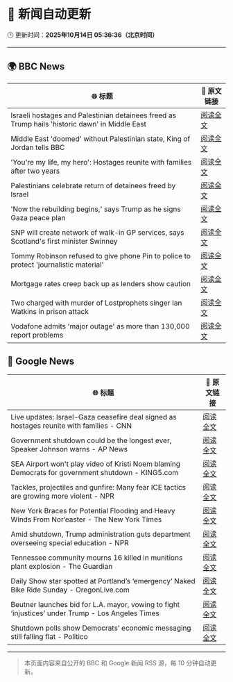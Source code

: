 # 🧠 新闻自动更新

🕒 更新时间：**2025年10月14日 05:36:36（北京时间）**

---

## 🌍 BBC News

| 🌐 标题 | 🔗 原文链接 |
|--------|-------------|
| Israeli hostages and Palestinian detainees freed as Trump hails 'historic dawn' in Middle East | [阅读全文](https://www.bbc.com/news/articles/c740jx07vz0o?at_medium=RSS&at_campaign=rss) |
| Middle East 'doomed' without Palestinian state, King of Jordan tells BBC | [阅读全文](https://www.bbc.com/news/articles/c3w965y65zzo?at_medium=RSS&at_campaign=rss) |
| 'You're my life, my hero': Hostages reunite with families after two years | [阅读全文](https://www.bbc.com/news/articles/cyv8p8m4qg6o?at_medium=RSS&at_campaign=rss) |
| Palestinians celebrate return of detainees freed by Israel | [阅读全文](https://www.bbc.com/news/articles/cr430epq45go?at_medium=RSS&at_campaign=rss) |
| 'Now the rebuilding begins,' says Trump  as he signs Gaza peace plan | [阅读全文](https://www.bbc.com/news/articles/c709jxxrrvlo?at_medium=RSS&at_campaign=rss) |
| SNP will create network of walk-in GP services, says Scotland's first minister Swinney | [阅读全文](https://www.bbc.com/news/articles/ceq052d1ypeo?at_medium=RSS&at_campaign=rss) |
| Tommy Robinson refused to give phone Pin to police to protect 'journalistic material' | [阅读全文](https://www.bbc.com/news/articles/c2lp1k7pnpno?at_medium=RSS&at_campaign=rss) |
| Mortgage rates creep back up as lenders show caution | [阅读全文](https://www.bbc.com/news/articles/cdx4l557n1lo?at_medium=RSS&at_campaign=rss) |
| Two charged with murder of Lostprophets singer Ian Watkins in prison attack | [阅读全文](https://www.bbc.com/news/articles/c3drdy5ry2do?at_medium=RSS&at_campaign=rss) |
| Vodafone admits 'major outage' as more than 130,000 report problems | [阅读全文](https://www.bbc.com/news/articles/c5yldldx659o?at_medium=RSS&at_campaign=rss) |

## 📰 Google News

| 🌐 标题 | 🔗 原文链接 |
|--------|-------------|
| Live updates: Israel-Gaza ceasefire deal signed as hostages reunite with families - CNN | [阅读全文](https://news.google.com/rss/articles/CBMiiAFBVV95cUxOZlN0a0k2cUtsZ1lZSnpkTWNIM2gzSzhINFB3aGtjWVlKcG9OUVpvZnN2M1FrRGVhWjZ6SW44U2c5Z2ZManRHZU05NVhUalEzcXhpbHkwczBIRHdzZFEzc2IxNUFCV2pxaXZlaUxoc3E2Y3pfNklsdVNvN0xZTXVCSlJ5U09RN2cw?oc=5) |
| Government shutdown could be the longest ever, Speaker Johnson warns - AP News | [阅读全文](https://news.google.com/rss/articles/CBMiuAFBVV95cUxPLURHbmZIV1JvTnoxcGpsTmxsWnZVd20xb3FUcGluMWRFbXZZTXpfLVZxUGJzSnRQblZLOWZyc2dYODZmVUZROWVKWHhWaV9wMXN4Qi15Y09LOC0xMUE0NXBGY1lRdFJ0T1VYT1lmTWJzQjkwVDJmYkJCMENvS2Y2WWxyazB5TmUyYXJUaXRyMHVaWE1NbzBHRVhDVS1tZFF0UTZURldCSmN0azliWnY4QnFmWEdPQ1c1?oc=5) |
| SEA Airport won't play video of Kristi Noem blaming Democrats for government shutdown - KING5.com | [阅读全文](https://news.google.com/rss/articles/CBMi8AFBVV95cUxOc2RIZDdVS250WDkwemlHbEZUREEwVGFLTERkWUxoTnNCUXhPckZTdVBVekJPVy1peG42LUZEYXh4R25ZUWl4NlYzLUN3TC1INTlrRlVuVldVOElLY0ZzSTNCTVNibUFEQ2tydU1ETmdhUnFqWURQQzQ5ZE9HaUZacktmTmRZX3hzYi1tRVE3SERiWndmMHZ0bjRwMjI3dlBYd2c5cks3dFhZR1BwVGxXbnJCd2dKWmxEQmxJQ2hwV3BNZ2pJempLeEU5MktqU3NGTms5UDljVEg2dkM2blUwSEdod0xoZ1lRNjBnZXZoRnQ?oc=5) |
| Tackles, projectiles and gunfire: Many fear ICE tactics are growing more violent - NPR | [阅读全文](https://news.google.com/rss/articles/CBMijgFBVV95cUxObnZoWU5hUTBERmdPODkzOEZEVFR2MS05V3RxUEJxd2ZMR2VtbUJCQzJrRWVBQkN5SFV6NXpIcDFleGdTUjQzMjUwLW5yOGcydl9aYnFnTzNlZ0dQRThSSHI4UHI2ak03VEdtOXU3dm9IUDFxSGVTSUxXYVc0dktfUy1XbFMzTGZxVjRuZnZB?oc=5) |
| New York Braces for Potential Flooding and Heavy Winds From Nor’easter - The New York Times | [阅读全文](https://news.google.com/rss/articles/CBMihwFBVV95cUxQM1VGOExNRjR3UGYyMnQzQjdYTkhBM0lsMDY1V0o2VEY4cl96Rmcwc2Q2OFV2OXp5WHhiNVp2dXB5NjdEUl9vZHRNNU82bF9oVGVCbVdMN0d5TkdUR2lUNzhoTEQwYW0tWUk2bGFGa0lkQ2t5WWg2ZkV1MHhHdkNZak1KODlEcTA?oc=5) |
| Amid shutdown, Trump administration guts department overseeing special education - NPR | [阅读全文](https://news.google.com/rss/articles/CBMirAFBVV95cUxOQ3RMalFLWV9LdDBVbHNYbldoSk42X1F1ajhwc0pDcUE2amVXRVVDcTR0c3NUbm5oanhRNEVXbjA1eWVFdEYyY3dJVks3b2pJUkRaWDR5ekVzcFJLUThvNk5oN2gtOWg2Nmo5QnFKX3VmYWxfQ244bW5kRWVJbTh2NmVJZ3R3dGZGUW5zVS1xemlibW9WYks2ODVLQkhxclhFUWk2RHFMd3VtRUVW?oc=5) |
| Tennessee community mourns 16 killed in munitions plant explosion - The Guardian | [阅读全文](https://news.google.com/rss/articles/CBMiiwFBVV95cUxQOEI1M2NWRjBMY2d6NmhoQnZ1aUhwSjVCcUtXWVZiMzZCWDROR056TFFHRzdBU0JxMHVicEVYWExlMDZHZkdmVXl5MEtmN0VTekdsNERrUGs5RHJ5TldnLTllM2hIdkRLZnRmM3l0bU5zTjBmZUJsbk40d0tsc093cVk2UDBXZGhfMjM0?oc=5) |
| Daily Show star spotted at Portland’s ‘emergency’ Naked Bike Ride Sunday - OregonLive.com | [阅读全文](https://news.google.com/rss/articles/CBMitAFBVV95cUxORkVrQ2dmV1ZCRWRYWjhvZFluMmR1YkE1dmo0Vk5Qd0RicXRPdVhpdnAzYnpJTWMtTlUtVXFpZTMtaTh3a0N1TmtzYy03YkNZTnZ1NWtjU1lOSnBULVJuSnZlNlcwTWZvcnk4Qml6bi1iZXdGSG5DUElQNURGdFR4Y0NSdnAyOVFqcjVlU3hoZE9SMHBJX2xmaUhpNEhpam9waWdmOERiUjFEamZ0OU03MjE5LW_SAcgBQVVfeXFMUHhCMXpjR0JJVVRRZlluZWxGUVRILXZnZHQ0eGtDQWprLU11TGZmX3BnU1VDYW82Rm56dEtpZW9xRUYxeS1EenNUd2w2OEZTeV80Tk1FTEJ6X0RneVNqN3FGZjdkUWdGOEZqekRiSUp0VGUteElfcjYxOEJIdVd6U3pndHV3eVFDY2RNU2RYbDRTYno4VnlENFdQTDlYaFFGLTJMLV9Tczd6T2xzMjJjQlAzNl96VTlQVkprcV9oaldHSFZzak85RHQ?oc=5) |
| Beutner launches bid for L.A. mayor, vowing to fight ‘injustices’ under Trump - Los Angeles Times | [阅读全文](https://news.google.com/rss/articles/CBMi2wFBVV95cUxPZHRkWVJpMVlvZkl4SG9YaDgyRVdzSG5aOWVYSW1PS09DM0lyaTd2cUpwZG9mTjVuUy1INzNIeU1aN254M0VpOW1WUkJPR0ItNmlGYXFaV0g5TGVQcFFXbFg3SkFjdF9DcHhGakY3cGRRdmplZE0yWHV3cVF1dVdoUUc2OHA3SWZodldIdmprQ3l2QjdVX290ajNiWlBOaWZTVk4zMm1pSEtpazNubEpJR1Q4Uk1qMzBQOXhDUzNpdVFGSjgxd3pnclZZNjY3NHRCdVhyM2Q2S1lBTjQ?oc=5) |
| Shutdown polls show Democrats’ economic messaging still falling flat - Politico | [阅读全文](https://news.google.com/rss/articles/CBMikgFBVV95cUxNTWI5R0EwZDJ6MVNGMjd0SURfMWg2Um5JVjZzOU45dGVsdVhPMmp2UkZScERXRmJ1cXhXRV9KTjdSdDN5X2w5bnZBQVU5R3ljRUZhVm5ZRVpDUXBBVUJWbjA0Rlllc3NGWDFINlpIQ3BZbGNVelZBNG1uM21CSzFiNi1wV1otUUpLejhMblE1Y2tEdw?oc=5) |

---
> 本页面内容来自公开的 BBC 和 Google 新闻 RSS 源，每 10 分钟自动更新。